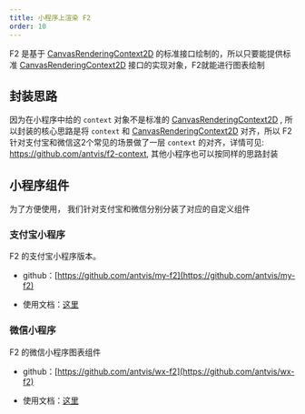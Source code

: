 ```yaml
---
title: 小程序上渲染 F2
order: 10
---
```


F2 是基于 [CanvasRenderingContext2D](https://developer.mozilla.org/zh-CN/docs/Web/API/CanvasRenderingContext2D) 的标准接口绘制的，所以只要能提供标准 [CanvasRenderingContext2D](https://developer.mozilla.org/zh-CN/docs/Web/API/CanvasRenderingContext2D) 接口的实现对象，F2就能进行图表绘制

## 封装思路

因为在小程序中给的 `context` 对象不是标准的 [CanvasRenderingContext2D](https://developer.mozilla.org/zh-CN/docs/Web/API/CanvasRenderingContext2D) , 所以封装的核心思路是将 `context` 和 [CanvasRenderingContext2D](https://developer.mozilla.org/zh-CN/docs/Web/API/CanvasRenderingContext2D) 对齐，所以 F2 针对支付宝和微信这2个常见的场景做了一层 `context` 的对齐，详情可见: https://github.com/antvis/f2-context, 其他小程序也可以按同样的思路封装

## 小程序组件
为了方便使用， 我们针对支付宝和微信分别分装了对应的自定义组件

### 支付宝小程序

F2 的支付宝小程序版本。

- github：[https://github.com/antvis/my-f2](https://github.com/antvis/my-f2)

- 使用文档：[这里](https://github.com/antvis/my-f2/blob/master/README.md)


### 微信小程序

F2 的微信小程序图表组件

- github：[https://github.com/antvis/wx-f2](https://github.com/antvis/wx-f2)

- 使用文档：[这里](https://github.com/antvis/wx-f2/blob/master/README.md)



